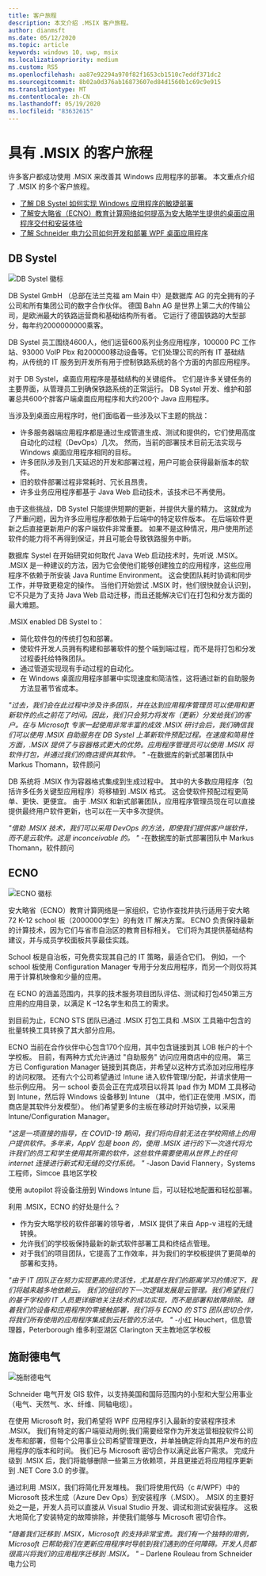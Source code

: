 ```yaml
---
title: 客户旅程
description: 本文介绍 .MSIX 客户旅程。
author: dianmsft
ms.date: 05/12/2020
ms.topic: article
keywords: windows 10, uwp, msix
ms.localizationpriority: medium
ms.custom: RS5
ms.openlocfilehash: aa87e92294a970f82f1653cb1510c7eddf371dc2
ms.sourcegitcommit: 8b02a0d376ab16873607ed84d1560b1c69c9e915
ms.translationtype: MT
ms.contentlocale: zh-CN
ms.lasthandoff: 05/19/2020
ms.locfileid: "83632615"
---
```

# <a name="customer-journeys-with-msix"></a>具有 .MSIX 的客户旅程

许多客户都成功使用 .MSIX 来改善其 Windows 应用程序的部署。 本文重点介绍了 .MSIX 的多个客户旅程。

* [了解 DB Systel 如何实现 Windows 应用程序的敏捷部署](customer-journey.md#db-systel)
* [了解安大略省（ECNO）教育计算网络如何提高为安大略学生提供的桌面应用程序交付和安装体验](customer-journey.md#ecno)
* [了解 Schneider 电力公司如何开发和部署 WPF 桌面应用程序](customer-journey.md#schneider-electric)

## <a name="db-systel"></a>DB Systel

![DB Systel 徽标](images/DB_logo_red_outlined_200px_rgb.png)

DB Systel GmbH （总部在法兰克福 am Main 中）是数据库 AG 的完全拥有的子公司和所有集团公司的数字合作伙伴。 德国 Bahn AG 是世界上第二大的传输公司，是欧洲最大的铁路运营商和基础结构所有者。 它运行了德国铁路的大型部分，每年约2000000000乘客。

DB Systel 员工围绕4600人，他们运营600系列业务应用程序，100000 PC 工作站、93000 VoIP Pbx 和200000移动设备等。它们处理公司的所有 IT 基础结构，从传统的 IT 服务到开发所有用于控制铁路系统的各个方面的内部应用程序。 

对于 DB Systel，桌面应用程序是基础结构的关键组件。 它们是许多关键任务的主要界面，从管理员工到确保铁路系统的正常运行。 DB Systel 开发、维护和部署总共600个胖客户端桌面应用程序和大约200个 Java 应用程序。

当涉及到桌面应用程序时，他们面临着一些涉及以下主题的挑战：

* 许多服务器端应用程序都是通过生成管道生成、测试和提供的，它们使用高度自动化的过程（DevOps）几次。 然而，当前的部署技术目前无法实现与 Windows 桌面应用程序相同的目标。
* 许多团队涉及到几天延迟的开发和部署过程，用户可能会获得最新版本的软件。
* 旧的软件部署过程非常耗时、冗长且昂贵。
* 许多业务应用程序都基于 Java Web 启动技术，该技术已不再使用。

由于这些挑战，DB Systel 只能提供短期的更新，并提供大量的精力。 这就成为了严重问题，因为许多应用程序都依赖于后端中的特定软件版本。 在后端软件更新之后直接更新用户的客户端软件非常重要。 如果不是这种情况，用户使用所述软件的能力将不再得到保证，并且可能会导致铁路服务中断。

数据库 Systel 在开始研究如何取代 Java Web 启动技术时，先听说 .MSIX。 .MSIX 是一种建议的方法，因为它会使他们能够创建独立的应用程序，这些应用程序不依赖于所安装 Java Runtime Environment。 这会使团队耗时协调和同步工作，并导致更稳定的操作。 当他们开始尝试 .MSIX 时，他们很快就会认识到，它不只是为了支持 Java Web 启动迁移，而且还能解决它们在打包和分发方面的最大难题。

.MSIX enabled DB Systel to：

* 简化软件包的传统打包和部署。
* 使软件开发人员拥有构建和部署软件的整个端到端过程，而不是将打包和分发过程委托给特殊团队。
* 通过管道实现现有手动过程的自动化。
* 在 Windows 桌面应用程序部署中实现速度和简洁性，这将通过新的自助服务方法显著节省成本。

*"过去，我们会在此过程中涉及许多团队，并在达到应用程序管理员可以使用和更新软件的点之前花了时间。因此，我们只会努力将发布（更新）分发给我们的客户。在与 Microsoft 专家一起使用非常丰富的成效 .MSIX 研讨会后，我们确信我们可以使用 .MSIX 自助服务在 DB Systel 上革新软件预配过程。在速度和简易性方面，.MSIX 提供了与容器格式更大的优势。应用程序管理员可以使用 .MSIX 将软件打包，并通过我们的商店提供其软件。 "*
-在数据库的新式部署团队中 Markus Thomann，软件顾问

DB 系统将 .MSIX 作为容器格式集成到生成过程中。 其中的大多数应用程序（包括许多任务关键型应用程序）将移植到 .MSIX 格式。 这会使软件预配过程更简单、更快、更便宜。 由于 .MSIX 和新式部署团队，应用程序管理员现在可以直接提供最终用户软件更新，也可以在一天中多次提供。

*"借助 .MSIX 技术，我们可以采用 DevOps 的方法，即使我们提供客户端软件，而不是云软件。这是 inconceivable 的。 "* -在数据库的新式部署团队中 Markus Thomann，软件顾问

## <a name="ecno"></a>ECNO

![ECNO 徽标](images/ECNO_masterlogo.png)

安大略省（ECNO）教育计算网络是一家组织，它协作查找并执行适用于安大略 72 K-12 school 板（2000000学生）的有效 IT 解决方案。 ECNO 负责保持最新的计算技术，因为它们与省市自治区的教育目标相关。 它们将为其提供基础结构建议，并与成员学校面板共享最佳实践。

School 板是自治板，可免费实现其自己的 IT 策略，最适合它们。 例如，一个 school 板使用 Configuration Manager 专用于分发应用程序，而另一个则仅将其用于计算机映像和少量的应用。

在 ECNO 的涵盖范围内，共享的技术服务项目团队评估、测试和打包450第三方应用的应用目录，以满足 K –12名学生和员工的需求。

到目前为止，ECNO STS 团队已通过 .MSIX 打包工具和 .MSIX 工具箱中包含的批量转换工具转换了其大部分应用。

ECNO 当前在合作伙伴中心包含170个应用，其中包含链接到其 LOB 帐户的十个学校板。 目前，有两种方式允许通过 "自助服务" 访问应用商店中的应用。 第三方已 Configuration Manager 链接到其商店，并希望以这种方式添加对应用程序的访问权限。 还有六个公司希望通过 Intune 进入软件管理/分配，并请求使用一些示例应用。 另一 school 委员会正在完成项目以将其 Ipad 作为 MDM 工具移动到 Intune，然后将 Windows 设备移到 Intune （其中，他们正在使用 .MSIX，而商店是其软件分发模型）。 他们希望更多的主板在移动时开始切换，以采用 Intune/Configuration Manager。

*"这是一项直接的指导，在 COVID-19 期间，我们将向目前无法在学校网络上的用户提供软件。多年来，AppV 包是 boon 的，使用 .MSIX 进行的下一次迭代将允许我们的员工和学生使用其所需的软件，这些软件需要使用从世界上的任何 internet 连接进行新式和无缝的交付系统。 "*
-Jason David Flannery，Systems 工程师，Simcoe 县地区学校

使用 autopilot 将设备注册到 Windows Intune 后，可以轻松地配置和轻松部署。

利用 .MSIX，ECNO 的好处是什么？

* 作为安大略学校的软件部署的领导者，.MSIX 提供了来自 App-v 进程的无缝转换。
* 允许我们的学校板保持最新的新式软件部署工具和终结点管理。
* 对于我们的项目团队，它提高了工作效率，并为我们的学校板提供了更简单的部署和支持。

*"由于 IT 团队正在努力实现更高的灵活性，尤其是在我们的距离学习的情况下，我们将越来越多地依赖云。 我们的组织的下一次逻辑发展是云管理。我们希望我们的基于学校的 IT 人员更详细地关注技术的成功实现，而不是部署和故障排除。随着我们的设备和应用程序的零接触部署，我们将与 ECNO 的 STS 团队密切合作，将我们所有使用的应用程序集成到云托管的方法中。 "*
-小红 Heuchert，信息管理器，Peterborough 维多利亚湖区 Clarington 天主教地区学校板

## <a name="schneider-electric"></a>施耐德电气

![施耐德电气](images/Logo_SE_Green_RGB-Screen.png)

Schneider 电气开发 GIS 软件，以支持美国和国际范围内的小型和大型公用事业（电气、天然气、水、纤维、同轴电缆）。

在使用 Microsoft 时，我们希望将 WPF 应用程序引入最新的安装程序技术 .MSIX。 我们有特定的客户端驱动用例;我们需要经常作为开发运营相投软件公司发布和部署，但每个公用事业公司希望管理更改，并单独确定将向其用户发布的应用程序的版本和时间。 我们已与 Microsoft 密切合作以满足此客户需求。 完成升级到 .MSIX 后，我们将能够删除一些第三方依赖项，并且更接近将应用程序更新到 .NET Core 3.0 的步骤。

通过利用 .MSIX，我们将简化开发堆栈。 我们将使用代码（c #/WPF）中的 Microsoft 技术生成（Azure Dev Ops）到安装程序（.MSIX）。 .MSIX 的主要好处之一是，开发人员可以直接从 Visual Studio 开发、调试和测试安装程序。 这极大地简化了安装特定的故障排除，并使我们能够与 Microsoft 密切合作。

*"随着我们迁移到 .MSIX，Microsoft 的支持非常宝贵。我们有一个独特的用例，Microsoft 已帮助我们在更新应用程序时导航到我们遇到的任何障碍。开发人员都很高兴将我们的应用程序迁移到 .MSIX。 "* – Darlene Rouleau from Schneider 电力公司
